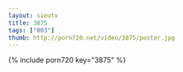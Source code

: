 ```yaml
--- 
layout: sieutv
title: 3875
tags: ["003"]
thumb: http://porn720.net/video/3875/poster.jpg
---
```

{% include porn720 key="3875" %} 
